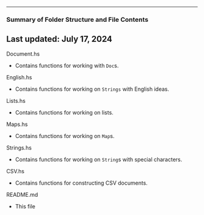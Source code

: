 --------------------------------------------------
### Summary of Folder Structure and File Contents
Last updated: July 17, 2024
--------------------------------------------------

Document.hs
  - Contains functions for working with `Doc`s.

English.hs
  - Contains functions for working on `Strings` with English ideas.

Lists.hs
  - Contains functions for working on lists.

Maps.hs
  - Contains functions for working on `Map`s.

Strings.hs
  - Contains functions for working on `String`s with special characters.

CSV.hs
  - Contains functions for constructing CSV documents.

README.md
  - This file
  